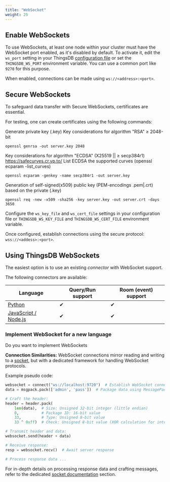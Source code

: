 ```yaml
---
title: "WebSocket"
weight: 25
---
```


## Enable WebSockets

To use WebSockets, at least one node within your cluster must have the WebSocket port enabled, as it's disabled by default.
To activate it, edit the `ws_port` setting in your ThingsDB [configuration file](https://github.com/thingsdb/ThingsDB/blob/main/thingsdb.example.conf)
or set the `THINGSDB_WS_PORT` environment variable. You can use a common port like `9270` for this purpose.

When enabled, connections can be made using `ws://<address>:<port>`.

## Secure WebSockets

To safeguard data transfer with Secure WebSockets, certificates are essential.

For testing, one can create certificates using the following commands:

Generate private key (.key)
Key considerations for algorithm "RSA" ≥ 2048-bit
```
openssl genrsa -out server.key 2048
```
Key considerations for algorithm "ECDSA" (X25519 || ≥ secp384r1)
https://safecurves.cr.yp.to/
List ECDSA the supported curves (openssl ecparam -list_curves)
```
openssl ecparam -genkey -name secp384r1 -out server.key
```
Generation of self-signed(x509) public key (PEM-encodings .pem|.crt) based on the private (.key)
```
openssl req -new -x509 -sha256 -key server.key -out server.crt -days 3650
```

Configure the `ws_key_file` and `ws_cert_file` settings in your configuration file or `THINGSDB_WS_KEY_FILE` and `THINGSDB_WS_CERT_FILE` environment variable.

Once configured, establish connections using the secure protocol: `wss://<addess>:<port>`.

## Using ThingsDB WebSockets

The easiest option is to use an existing _connector_ with WebSocket support.

The following connectors are available:

Language                            | Query/Run support | Room (event) support
----------------------------------- | ----------------- | --------------------
[Python](../python)                 | &#x2714;          | &#x2714;
[JavaScript / Node.js](./javascript)| &#x2714;          | &#x2714;


### Implement WebSocket for a new language

Do you want to implement WebSockets

**Connection Similarities:** WebSocket connections mirror reading and writing to a [socket](../socket), but with a dedicated framework for handling WebSocket protocols.

Example pseudo code:

```python
websocket = connect("ws://localhost:9720")  # Establish WebSocket connection
data = msgpack.pack(['admin', 'pass'])  # Package data using MessagePack

# Craft the header:
header = header.pack(
    len(data),  # Size: Unsigned 32-bit integer (little endian)
    0,          # Package ID: 16-bit value
    33,         # Type: Unsigned 8-bit value
    33 ^ 0xff)  # Check: Unsigned 8-bit value (XOR calculation for integrity)

# Transmit header and data:
websocket.send(header + data)

# Receive response:
resp = websocket.recv()  # Await server response

# Process response data ...
```

For in-depth details on processing response data and crafting messages, refer to the dedicated [socket documentation](../socket) section.

